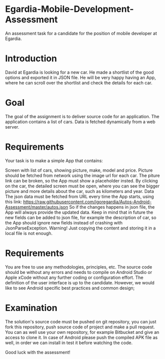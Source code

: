 # Egardia-Mobile-Development-Assessment
An assessment task for a candidate for the position of mobile developer at Egardia.

# Introduction
David at Egardia is looking for a new car. He made a shortlist of the good options and exported it in JSON file. He will be very happy having an App, where he can scroll over the shortlist and check the details for each car.

# Goal
The goal of the assignment is to deliver source code for an application. The application contains a list of cars. Data is fetched dynamically from a web server.

# Requirements
Your task is to make a simple  App that contains:

Screen with list of cars, showing picture, make, model and price. Picture should be fetched from network using the image url for each car. The piture link can be broken, so the App must show a placeholder insted.
By clicking on the car, the detailed screen must be open, where you can see the bigger picture and more details about the car, such as kilometers and year.
Data
The json data must be fetched from URL every time the App starts, using this link: https://raw.githubusercontent.com/igoregardia/Autos-Android-Assessment/master/autos.json So if the changes happens in json file, the App will always provide the updated data. Keep in mind that in future the new fields can be added to json file, for example the description of car, so the App should ignore new fields instead of crashing with JsonParseException. Warning! Just copying the content and storing it in a local file is not enough.

# Requirements
You are free to use any methodologies, principles, etc.
The source code should be without any errors and needs to compile on Android Studio or Apple xCode without any further coding or configuration effort.
The definition of the user interface is up to the candidate. However, we would like to see Android specific best practices and common design;

# Examination
The solution's source code must be pushed on git repository, you can just fork this repository, push source code of project and make a pull request. You can as well use your own repository, for example Bitbucket and give an access to clone it.
In case of Android please push the compiled APK file as well, in order we can install in test it before watching the code.

Good luck with the assessment!

